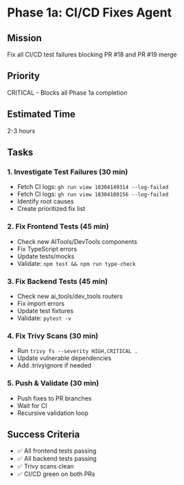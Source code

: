 # Phase 1a: CI/CD Fixes Agent

## Mission
Fix all CI/CD test failures blocking PR #18 and PR #19 merge

## Priority
CRITICAL - Blocks all Phase 1a completion

## Estimated Time
2-3 hours

## Tasks

### 1. Investigate Test Failures (30 min)
- Fetch CI logs: `gh run view 18304149314 --log-failed`
- Fetch CI logs: `gh run view 18304180156 --log-failed`
- Identify root causes
- Create prioritized fix list

### 2. Fix Frontend Tests (45 min)
- Check new AITools/DevTools components
- Fix TypeScript errors
- Update tests/mocks
- Validate: `npm test && npm run type-check`

### 3. Fix Backend Tests (45 min)
- Check new ai_tools/dev_tools routers
- Fix import errors
- Update test fixtures
- Validate: `pytest -v`

### 4. Fix Trivy Scans (30 min)
- Run `trivy fs --severity HIGH,CRITICAL .`
- Update vulnerable dependencies
- Add .trivyignore if needed

### 5. Push & Validate (30 min)
- Push fixes to PR branches
- Wait for CI
- Recursive validation loop

## Success Criteria
- ✅ All frontend tests passing
- ✅ All backend tests passing
- ✅ Trivy scans clean
- ✅ CI/CD green on both PRs
